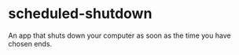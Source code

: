 # scheduled-shutdown
 An app that shuts down your computer as soon as the time you have chosen ends.
